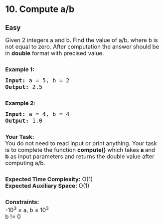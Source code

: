 # 10. Compute a/b
## Easy 
<div class="problem-statement">
                <p></p><p><span style="font-size:18px">Given 2 integers a&nbsp;and b. Find the value of a/b, where b is not equal to zero. After computation the answer should be in <strong>double</strong> format with precised value.</span></p>

<p><br>
<span style="font-size:18px"><strong>Example 1:</strong></span></p>

<pre><span style="font-size:18px"><strong>Input:</strong> a = 5, b = 2
<strong>Output:</strong> 2.5</span></pre>

<p><br>
<span style="font-size:18px"><strong>Example 2:</strong></span></p>

<pre><span style="font-size:18px"><strong>Input:</strong> a = 4, b = 4
<strong>Output:</strong> 1.0
</span></pre>

<p><br>
<span style="font-size:18px"><strong>Your Task:</strong><br>
You do not need to read input or print anything. Your task is to complete the function <strong>compute()</strong> which takes <strong>a&nbsp;</strong>and <strong>b</strong>&nbsp;as input parameters and returns the double&nbsp;value after computing&nbsp;a/b.</span></p>

<p><br>
<span style="font-size:18px"><strong>Expected Time Complexity:</strong> O(1)<br>
<strong>Expected Auxiliary Space:</strong> O(1)</span></p>

<p><br>
<span style="font-size:18px"><strong>Constraints:</strong><br>
-10<sup>3</sup> ≤ a, b&nbsp;≤ 10<sup>3</sup><br>
b != 0</span></p>
 <p></p>
            </div>